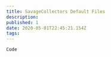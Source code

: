 ```yaml
---
title: SavageCollectors Default Files
description: 
published: 1
date: 2020-05-01T22:45:21.154Z
tags: 
---
```


```
Code
```